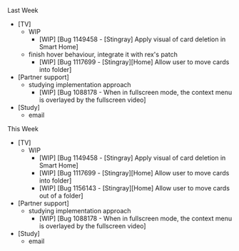 Last Week

* [TV]
  - WIP
    - [WIP] [Bug 1149458 - [Stingray] Apply visual of card deletion in Smart Home]
  - finish hover behaviour, integrate it with rex's patch
    - [WIP] [Bug 1117699 - [Stingray][Home] Allow user to move cards into folder]
* [Partner support]
  - studying implementation approach
    - [WIP] [Bug 1088178 - When in fullscreen mode, the context menu is overlayed by the fullscreen video]
* [Study]
  - email

This Week

* [TV]
  - WIP
    - [WIP] [Bug 1149458 - [Stingray] Apply visual of card deletion in Smart Home]
    - [WIP] [Bug 1117699 - [Stingray][Home] Allow user to move cards into folder]
    - [WIP] [Bug 1156143 - [Stingray][Home] Allow user to move cards out of a folder]
* [Partner support]
  - studying implementation approach
    - [WIP] [Bug 1088178 - When in fullscreen mode, the context menu is overlayed by the fullscreen video]
* [Study]
  - email
